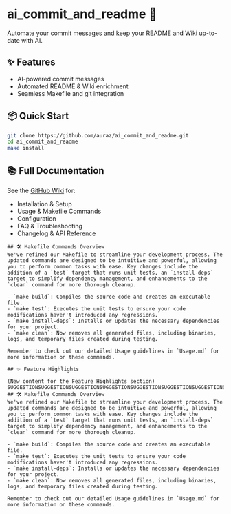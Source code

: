 # ai_commit_and_readme 🚀

Automate your commit messages and keep your README and Wiki up-to-date with AI.

## ✨ Features

- AI-powered commit messages
- Automated README & Wiki enrichment
- Seamless Makefile and git integration

## 📦 Quick Start

```sh
git clone https://github.com/auraz/ai_commit_and_readme.git
cd ai_commit_and_readme
make install
```

## 📚 Full Documentation

See the [GitHub Wiki](https://github.com/auraz/ai_commit_and_readme/wiki) for:
- Installation & Setup
- Usage & Makefile Commands
- Configuration
- FAQ & Troubleshooting
- Changelog & API Reference
```
## 🛠️ Makefile Commands Overview
We've refined our Makefile to streamline your development process. The updated commands are designed to be intuitive and powerful, allowing you to perform common tasks with ease. Key changes include the addition of a `test` target that runs unit tests, an `install-deps` target to simplify dependency management, and enhancements to the `clean` command for more thorough cleanup.

- `make build`: Compiles the source code and creates an executable file.
- `make test`: Executes the unit tests to ensure your code modifications haven't introduced any regressions.
- `make install-deps`: Installs or updates the necessary dependencies for your project.
- `make clean`: Now removes all generated files, including binaries, logs, and temporary files created during testing.

Remember to check out our detailed Usage guidelines in `Usage.md` for more information on these commands.

## ✨ Feature Highlights

(New content for the Feature Highlights section)
SUGGESTIONSUGGESTIONSUGGESTIONSUGGESTIONSUGGESTIONSUGGESTIONSUGGESTIONSUGGESTIONSUGGESTIONSUGGESTIONSUGGESTIONSUGGESTIONSUGGESTIONSUGGESTIONSUGGESTIONSUGGESTION```
## 🛠️ Makefile Commands Overview
We've refined our Makefile to streamline your development process. The updated commands are designed to be intuitive and powerful, allowing you to perform common tasks with ease. Key changes include the addition of a `test` target that runs unit tests, an `install-deps` target to simplify dependency management, and enhancements to the `clean` command for more thorough cleanup.

- `make build`: Compiles the source code and creates an executable file.
- `make test`: Executes the unit tests to ensure your code modifications haven't introduced any regressions.
- `make install-deps`: Installs or updates the necessary dependencies for your project.
- `make clean`: Now removes all generated files, including binaries, logs, and temporary files created during testing.

Remember to check out our detailed Usage guidelines in `Usage.md` for more information on these commands.
